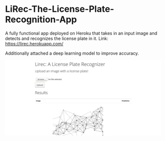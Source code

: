 # LiRec-The-License-Plate-Recognition-App
A fully functional app deployed on Heroku that takes in an input image and detects and recognizes the license plate in it.
Link: https://lirec.herokuapp.com/

Additionally attached a deep learning model to improve accuracy.

![](LiRec.jpg)
